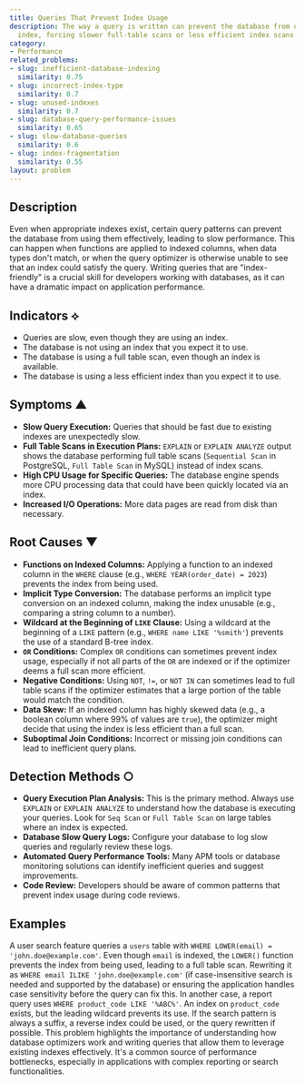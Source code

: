```yaml
---
title: Queries That Prevent Index Usage
description: The way a query is written can prevent the database from using an available
  index, forcing slower full-table scans or less efficient index scans.
category:
- Performance
related_problems:
- slug: inefficient-database-indexing
  similarity: 0.75
- slug: incorrect-index-type
  similarity: 0.7
- slug: unused-indexes
  similarity: 0.7
- slug: database-query-performance-issues
  similarity: 0.65
- slug: slow-database-queries
  similarity: 0.6
- slug: index-fragmentation
  similarity: 0.55
layout: problem
---
```


## Description
Even when appropriate indexes exist, certain query patterns can prevent the database from using them effectively, leading to slow performance. This can happen when functions are applied to indexed columns, when data types don't match, or when the query optimizer is otherwise unable to see that an index could satisfy the query. Writing queries that are "index-friendly" is a crucial skill for developers working with databases, as it can have a dramatic impact on application performance.

## Indicators ⟡
- Queries are slow, even though they are using an index.
- The database is not using an index that you expect it to use.
- The database is using a full table scan, even though an index is available.
- The database is using a less efficient index than you expect it to use.

## Symptoms ▲

- **Slow Query Execution:** Queries that should be fast due to existing indexes are unexpectedly slow.
- **Full Table Scans in Execution Plans:** `EXPLAIN` or `EXPLAIN ANALYZE` output shows the database performing full table scans (`Sequential Scan` in PostgreSQL, `Full Table Scan` in MySQL) instead of index scans.
- **High CPU Usage for Specific Queries:** The database engine spends more CPU processing data that could have been quickly located via an index.
- **Increased I/O Operations:** More data pages are read from disk than necessary.

## Root Causes ▼

- **Functions on Indexed Columns:** Applying a function to an indexed column in the `WHERE` clause (e.g., `WHERE YEAR(order_date) = 2023`) prevents the index from being used.
- **Implicit Type Conversion:** The database performs an implicit type conversion on an indexed column, making the index unusable (e.g., comparing a string column to a number).
- **Wildcard at the Beginning of `LIKE` Clause:** Using a wildcard at the beginning of a `LIKE` pattern (e.g., `WHERE name LIKE '%smith'`) prevents the use of a standard B-tree index.
- **`OR` Conditions:** Complex `OR` conditions can sometimes prevent index usage, especially if not all parts of the `OR` are indexed or if the optimizer deems a full scan more efficient.
- **Negative Conditions:** Using `NOT`, `!=`, or `NOT IN` can sometimes lead to full table scans if the optimizer estimates that a large portion of the table would match the condition.
- **Data Skew:** If an indexed column has highly skewed data (e.g., a boolean column where 99% of values are `true`), the optimizer might decide that using the index is less efficient than a full scan.
- **Suboptimal Join Conditions:** Incorrect or missing join conditions can lead to inefficient query plans.

## Detection Methods ○

- **Query Execution Plan Analysis:** This is the primary method. Always use `EXPLAIN` or `EXPLAIN ANALYZE` to understand how the database is executing your queries. Look for `Seq Scan` or `Full Table Scan` on large tables where an index is expected.
- **Database Slow Query Logs:** Configure your database to log slow queries and regularly review these logs.
- **Automated Query Performance Tools:** Many APM tools or database monitoring solutions can identify inefficient queries and suggest improvements.
- **Code Review:** Developers should be aware of common patterns that prevent index usage during code reviews.

## Examples
A user search feature queries a `users` table with `WHERE LOWER(email) = 'john.doe@example.com'`. Even though `email` is indexed, the `LOWER()` function prevents the index from being used, leading to a full table scan. Rewriting it as `WHERE email ILIKE 'john.doe@example.com'` (if case-insensitive search is needed and supported by the database) or ensuring the application handles case sensitivity before the query can fix this. In another case, a report query uses `WHERE product_code LIKE '%ABC%'`. An index on `product_code` exists, but the leading wildcard prevents its use. If the search pattern is always a suffix, a reverse index could be used, or the query rewritten if possible. This problem highlights the importance of understanding how database optimizers work and writing queries that allow them to leverage existing indexes effectively. It's a common source of performance bottlenecks, especially in applications with complex reporting or search functionalities.